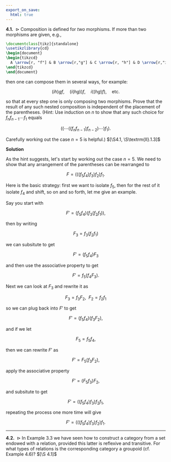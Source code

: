 ```yaml
---
export_on_save:
  html: true
---
```

<style>
.katex-display { overflow: auto hidden }
img { display: block; margin: 0 auto }
.tikz { display: flex; justify-content: center; align-items: center }
</style>

$\textbf{4.1.} \enspace \triangleright$ Composition is defined for _two_ morphisms. If more than two morphisms are given, e.g.,

```latex {cmd=true, hide=true, latex_zoom=200%}
\documentclass[tikz]{standalone}
\usetikzlibrary{cd}
\begin{document}
\begin{tikzcd}
  A \arrow[r, "f"] & B \arrow[r,"g"] & C \arrow[r, "h"] & D \arrow[r,"i"] & E,
\end{tikzcd}
\end{document}
```

then one can compose them in several ways, for example:

$$
(ih)gf, \quad (i(hg))f, \quad i((hg)f), \quad \text{etc.}
$$

so that at every step one is only composing two morphisms. Prove that the result of any such nested composition is independent of the placement of the parentheses. 
(Hint: Use induction on $n$ to show that any such choice for $f_nf_{n-1}\cdots f_{1}$ equals

$$
((\cdots((f_nf_{n-1})f_{n-2})\cdots)f_1).
$$

Carefully working out the case $n=5$ is helpful.) $[\S4.1, \S\textrm{II}.1.3]$

**Solution**

As the hint suggests, let's start by working out the case $n=5$. We need to show that any arrangement of the parentheses can be rearranged to

$$
F = (((f_5f_4)f_3)f_2)f_1.
$$

Here is the basic strategy: first we want to isolate $f_5$, then for the rest of it isolate $f_4$ and shift, so on and so forth, let me give an example.

Say you start with 

$$
F' = (f_5f_4)(f_3(f_2f_1)),
$$

then by writing 

$$
F_3 = f_3(f_2f_1)
$$

we can subsitute to get 

$$
F' = (f_5f_4)F_3
$$

and then use the associative property to get

$$
F' = f_5(f_4F_3).
$$

Next we can look at $F_3$ and rewrite it as 

$$
F_3 = f_3F_2, \enspace F_2 = f_2f_1
$$

so we can plug back into $F'$ to get 

$$
F' = (f_5f_4)(f_3F_2),
$$

and if we let 

$$
F_5 = f_5f_4,
$$

then we can rewrite $F'$ as 

$$
F' = F_5(f_3F_2),
$$

apply the associative property 

$$
F' = (F_5f_3)F_2,
$$

and subsitute to get 

$$
F' = ((f_5f_4)f_3)f_2f_1,
$$

repeating the process one more time will give 

$$
F' = (((f_5f_4)f_3)f_2)f_1.
$$


---

$\textbf{4.2.} \enspace \triangleright$ In Example 3.3 we have seen how to construct a category from a set endowed with a relation, provided this latter is reflexive and transitive. For what types of relations is the corresponding category a groupoid (cf. Example 4.6)? $[\S 4.1]$